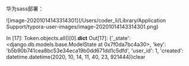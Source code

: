 华为sass部署：

![image-20201014143314301](/Users/coder_li/Library/Application Support/typora-user-images/image-20201014143314301.png)

In [17]: Token.objects.all()[0].__dict__
Out[17]:
{'_state': <django.db.models.base.ModelState at 0x7f0da7bc4a30>,
 'key': 'b5b90b741cea8bc53e34eca19b0dd671dd1c5dfd',
 'user_id': 1,
 'created': datetime.datetime(2020, 10, 14, 11, 40, 23, 921444)}clear
